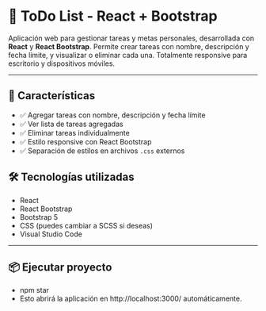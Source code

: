 # 📝 ToDo List - React + Bootstrap

Aplicación web para gestionar tareas y metas personales, desarrollada con **React** y **React Bootstrap**. Permite crear tareas con nombre, descripción y fecha límite, y visualizar o eliminar cada una. Totalmente responsive para escritorio y dispositivos móviles.

---

## 🚀 Características

- ✅ Agregar tareas con nombre, descripción y fecha límite
- ✅ Ver lista de tareas agregadas
- ✅ Eliminar tareas individualmente
- ✅ Estilo responsive con React Bootstrap
- ✅ Separación de estilos en archivos `.css` externos


## 🛠️ Tecnologías utilizadas

- React
- React Bootstrap
- Bootstrap 5
- CSS (puedes cambiar a SCSS si deseas)
- Visual Studio Code

---

## 📦 Ejecutar proyecto
- npm star
- Esto abrirá la aplicación en http://localhost:3000/ automáticamente.





